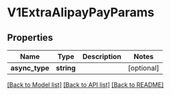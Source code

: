 # V1ExtraAlipayPayParams

## Properties
Name | Type | Description | Notes
------------ | ------------- | ------------- | -------------
**async_type** | **string** |  | [optional] 

[[Back to Model list]](../README.md#documentation-for-models) [[Back to API list]](../README.md#documentation-for-api-endpoints) [[Back to README]](../README.md)



